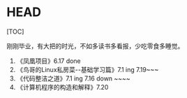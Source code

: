 # HEAD

[TOC]

刚刚毕业，有大把的时光，不如多读书多看报，少吃零食多睡觉。


1. 《凤凰项目》6.17 done
2. 《鸟哥的Linux私房菜--基础学习篇》7.1 ing 7.19~~~
3. 《代码整洁之道》7.1 ing 7.16 down ~~~~
4. 《计算机程序的构造和解释》7.20